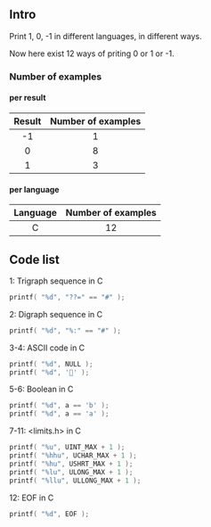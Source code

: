 ## Intro

Print 1, 0, -1 in different languages, in different ways.

Now here exist 12 ways of priting 0 or 1 or -1.

### Number of examples

#### per result

| Result | Number of examples |
|:-----:|:--------------:|
| -1 | 1 |
| 0 | 8 |
| 1 | 3 |

#### per language

| Language | Number of examples |
|:-----:|:--------------:|
| C | 12 |

## Code list

1: Trigraph sequence in C

```c
printf( "%d", "??=" == "#" );
```

2: Digraph sequence in C

```c
printf( "%d", "%:" == "#" );
```

3-4: ASCII code in C

```c
printf( "%d", NULL );
printf( "%d", '' );
```

5-6: Boolean in C

```c
printf( "%d", a == 'b' );
printf( "%d", a == 'a' );
```

7-11: <limits.h> in C

```c
printf( "%u", UINT_MAX + 1 );
printf( "%hhu", UCHAR_MAX + 1 );
printf( "%hu", USHRT_MAX + 1 );
printf( "%lu", ULONG_MAX + 1 );
printf( "%llu", ULLONG_MAX + 1 );
```

12: EOF in C

```c
printf( "%d", EOF );
```